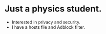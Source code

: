 # Just a physics student.

- Interested in privacy and security.
- I have a hosts file and Adblock filter.

<!---
MRLimcon/MRLimcon is a ✨ special ✨ repository because its `README.md` (this file) appears on your GitHub profile.
You can click the Preview link to take a look at your changes.
--->
